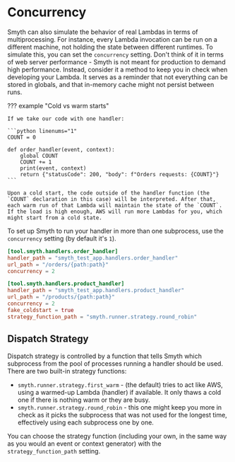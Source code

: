 # Concurrency

Smyth can also simulate the behavior of real Lambdas in terms of multiprocessing. For instance, every Lambda invocation can be run on a different machine, not holding the state between different runtimes. To simulate this, you can set the `concurrency` setting. Don't think of it in terms of web server performance - Smyth is not meant for production to demand high performance. Instead, consider it a method to keep you in check when developing your Lambda. It serves as a reminder that not everything can be stored in globals, and that in-memory cache might not persist between runs.

??? example "Cold vs warm starts"

    If we take our code with one handler:

    ```python linenums="1"
    COUNT = 0

    def order_handler(event, context):
        global COUNT
        COUNT += 1
        print(event, context)
        return {"statusCode": 200, "body": f"Orders requests: {COUNT}"}
    ```

    Upon a cold start, the code outside of the handler function (the `COUNT` declaration in this case) will be interpreted. After that, each warm run of that Lambda will maintain the state of the `COUNT`. If the load is high enough, AWS will run more Lambdas for you, which might start from a cold state.

To set up Smyth to run your handler in more than one subprocess, use the `concurrency` setting (by default it's `1`).

```toml title="myproject/pyproject.toml" linenums="1" hl_lines="4 9"
[tool.smyth.handlers.order_handler]
handler_path = "smyth_test_app.handlers.order_handler"
url_path = "/orders/{path:path}"
concurrency = 2

[tool.smyth.handlers.product_handler]
handler_path = "smyth_test_app.handlers.product_handler"
url_path = "/products/{path:path}"
concurrency = 2
fake_coldstart = true
strategy_function_path = "smyth.runner.strategy.round_robin"
```

## Dispatch Strategy

Dispatch strategy is controlled by a function that tells Smyth which subprocess from the pool of processes running a handler should be used. There are two built-in strategy functions:

- `smyth.runner.strategy.first_warm` - (the default) tries to act like AWS, using a warmed-up Lambda (handler) if available. It only thaws a cold one if there is nothing warm or they are busy.
- `smyth.runner.strategy.round_robin` - this one might keep you more in check as it picks the subprocess that was not used for the longest time, effectively using each subprocess one by one.

You can choose the strategy function (including your own, in the same way as you would an event or context generator) with the `strategy_function_path` setting.
